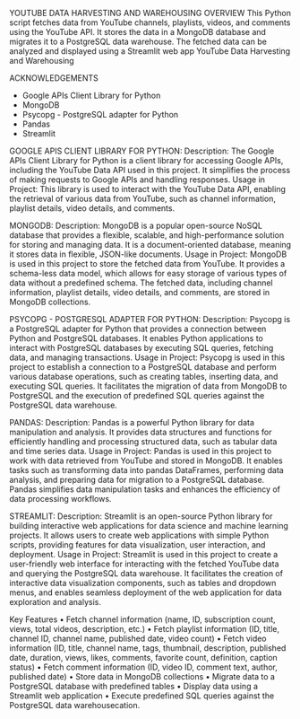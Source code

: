 YOUTUBE DATA HARVESTING AND WAREHOUSING
OVERVIEW
This Python script fetches data from YouTube channels, playlists, videos, and comments using the YouTube API. It stores the data in a MongoDB database and migrates it to a PostgreSQL data warehouse. The fetched data can be analyzed and displayed using a Streamlit web app YouTube Data Harvesting and Warehousing

ACKNOWLEDGEMENTS
* Google APIs Client Library for Python
* MongoDB
* Psycopg - PostgreSQL adapter for Python
* Pandas
* Streamlit

GOOGLE APIS CLIENT LIBRARY FOR PYTHON:
Description: The Google APIs Client Library for Python is a client library for accessing Google APIs, including the YouTube Data API used in this project. It simplifies the process of making requests to Google APIs and handling responses.
Usage in Project: This library is used to interact with the YouTube Data API, enabling the retrieval of various data from YouTube, such as channel information, playlist details, video details, and comments.

MONGODB:
Description: MongoDB is a popular open-source NoSQL database that provides a flexible, scalable, and high-performance solution for storing and managing data. It is a document-oriented database, meaning it stores data in flexible, JSON-like documents.
Usage in Project: MongoDB is used in this project to store the fetched data from YouTube. It provides a schema-less data model, which allows for easy storage of various types of data without a predefined schema. The fetched data, including channel information, playlist details, video details, and comments, are stored in MongoDB collections.

PSYCOPG - POSTGRESQL ADAPTER FOR PYTHON:
Description: Psycopg is a PostgreSQL adapter for Python that provides a connection between Python and PostgreSQL databases. It enables Python applications to interact with PostgreSQL databases by executing SQL queries, fetching data, and managing transactions.
Usage in Project: Psycopg is used in this project to establish a connection to a PostgreSQL database and perform various database operations, such as creating tables, inserting data, and executing SQL queries. It facilitates the migration of data from MongoDB to PostgreSQL and the execution of predefined SQL queries against the PostgreSQL data warehouse.

PANDAS:
Description: Pandas is a powerful Python library for data manipulation and analysis. It provides data structures and functions for efficiently handling and processing structured data, such as tabular data and time series data.
Usage in Project: Pandas is used in this project to work with data retrieved from YouTube and stored in MongoDB. It enables tasks such as transforming data into pandas DataFrames, performing data analysis, and preparing data for migration to a PostgreSQL database. Pandas simplifies data manipulation tasks and enhances the efficiency of data processing workflows.

STREAMLIT:
Description: Streamlit is an open-source Python library for building interactive web applications for data science and machine learning projects. It allows users to create web applications with simple Python scripts, providing features for data visualization, user interaction, and deployment.
Usage in Project: Streamlit is used in this project to create a user-friendly web interface for interacting with the fetched YouTube data and querying the PostgreSQL data warehouse. It facilitates the creation of interactive data visualization components, such as tables and dropdown menus, and enables seamless deployment of the web application for data exploration and analysis.

Key Features
•	Fetch channel information (name, ID, subscription count, views, total videos, description, etc.)
•	Fetch playlist information (ID, title, channel ID, channel name, published date, video count)
•	Fetch video information (ID, title, channel name, tags, thumbnail, description, published date, duration, views, likes, comments, favorite count, definition, caption status)
•	Fetch comment information (ID, video ID, comment text, author, published date)
•	Store data in MongoDB collections
•	Migrate data to a PostgreSQL database with predefined tables
•	Display data using a Streamlit web application
•	Execute predefined SQL queries against the PostgreSQL data warehousecation.

